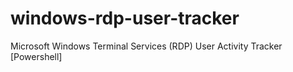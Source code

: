 # windows-rdp-user-tracker
Microsoft Windows Terminal Services (RDP) User Activity Tracker [Powershell]
